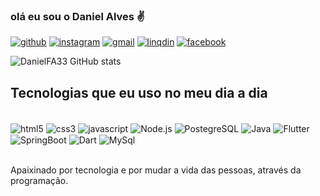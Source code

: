
### olá eu sou o Daniel Alves ✌️

[![github](https://img.shields.io/badge/GitHub-100000?style=for-the-badge&logo=github&logoColor=white)](https://github.com/DanielFA33)
[![instagram](https://img.shields.io/badge/Instagram-E4405F?style=for-the-badge&logo=instagram&logoColor=white)](https://www.instagram.com/danielfeitosaphb54/)
[![gmail](https://img.shields.io/badge/Gmail-D14836?style=for-the-badge&logo=gmail&logoColor=white)](devdanielalvesphb@gmail.com)
[![linqdin](https://img.shields.io/badge/LinkedIn-0077B5?style=for-the-badge&logo=linkedin&logoColor=white)](https://www.linkedin.com/in/daniel-feitosa-alves-a4851a25b/)
[![facebook](https://img.shields.io/badge/Facebook-1877F2?style=for-the-badge&logo=facebook&logoColor=white)](https://www.facebook.com/daniel.feitosa.376)

![DanielFA33 GitHub stats](https://github-readme-stats.vercel.app/api?username=devDaniell&show_icons=true&theme=radical)

## Tecnologias que eu uso no meu dia a dia
<div style="diplay: inline_block"><br/>
<img align="center" alt="html5"src="https://img.shields.io/badge/HTML5-E34F26?style=for-the-badge&logo=html5&logoColor=white"/> 
<img align="center" alt="css3"src="https://img.shields.io/badge/CSS3-1572B6?&style=for-the-badge&logo=css3&logoColor=white"/> 
<img align="center" alt="javascript"src="https://img.shields.io/badge/JavaScript-F7DF1E?style=for-the-badge&logo=javascript&logoColor=black"/> 
<img align="center" alt="Node.js"src="https://img.shields.io/badge/Node.js-43853D?style=for-the-badge&logo=node.js&logoColor=white"/> 
<img align="center" alt="PostegreSQL"src="https://img.shields.io/badge/PostgreSQL-316192?style=for-the-badge&logo=postgresql&logoColor=white"/> 
  <img align="center" alt="Java"src="https://img.shields.io/badge/Java-ED8B00?style=for-the-badge&logo=openjdk&logoColor=white"/> 
  <img align="center" alt="Flutter"src="https://img.shields.io/badge/Flutter-02569B?style=for-the-badge&logo=flutter&logoColor=white"/> 
  <img align="center" alt="SpringBoot"src="https://img.shields.io/badge/Spring-6DB33F?style=for-the-badge&logo=spring&logoColor=white"/> 
  <img align="center" alt="Dart" src="https://img.shields.io/badge/Dart-0175C2?style=for-the-badge&logo=dart&logoColor=white"/>
  <img align="center" alt="MySql"src="https://img.shields.io/badge/MySQL-00000F?style=for-the-badge&logo=mysql&logoColor=white"/> 
</div><br>

Apaixinado por tecnologia e por mudar a vida das pessoas, através da programação.
